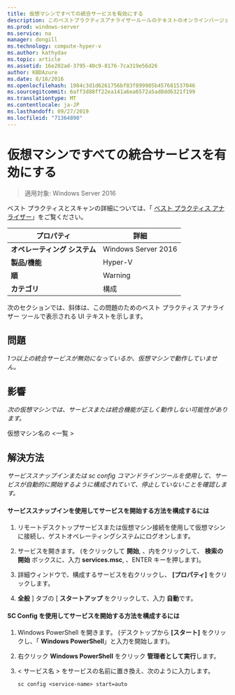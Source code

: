 ```yaml
---
title: 仮想マシンですべての統合サービスを有効にする
description: このベストプラクティスアナライザールールのテキストのオンラインバージョン。
ms.prod: windows-server
ms.service: na
manager: dongill
ms.technology: compute-hyper-v
ms.author: kathydav
ms.topic: article
ms.assetid: 16e202ad-3795-40c9-8176-7ca319e56d26
author: KBDAzure
ms.date: 8/16/2016
ms.openlocfilehash: 1984c3d1d6261756bf83f899985b457681537046
ms.sourcegitcommit: 6aff3d88ff22ea141a6ea6572a5ad8dd6321f199
ms.translationtype: MT
ms.contentlocale: ja-JP
ms.lasthandoff: 09/27/2019
ms.locfileid: "71364890"
---
```

# <a name="enable-all-integration-services-in-virtual-machines"></a>仮想マシンですべての統合サービスを有効にする

>適用対象: Windows Server 2016

ベスト プラクティスとスキャンの詳細については、「 [ベスト プラクティス アナライザー](https://go.microsoft.com/fwlink/?LinkId=122786)」をご覧ください。  
  
|プロパティ|詳細|  
|-|-|  
|**オペレーティング システム**|Windows Server 2016|  
|**製品/機能**|Hyper-V|  
|**順**|Warning|  
|**カテゴリ**|構成|  
  
次のセクションでは、斜体は、この問題のためのベスト プラクティス アナライザー ツールで表示される UI テキストを示します。  
  
## <a name="issue"></a>問題  
  
*1つ以上の統合サービスが無効になっているか、仮想マシンで動作していません。*  
  
## <a name="impact"></a>影響  
  
*次の仮想マシンでは、サービスまたは統合機能が正しく動作しない可能性があります。*  
  
仮想マシン名の \<一覧 >  
  
## <a name="resolution"></a>解決方法  
  
*サービススナップインまたは sc config コマンドラインツールを使用して、サービスが自動的に開始するように構成されていて、停止していないことを確認します。*  
  
#### <a name="to-configure-how-a-service-is-started-using-the-services-snap-in"></a>サービススナップインを使用してサービスを開始する方法を構成するには  
  
1.  リモートデスクトップサービスまたは仮想マシン接続を使用して仮想マシンに接続し、ゲストオペレーティングシステムにログオンします。  
  
2.  サービスを開きます。 (をクリックして **開始**, 、内をクリックして、 **検索の開始** ボックスに、入力 **services.msc**, 、ENTER キーを押します)。  
  
3.  詳細ウィンドウで、構成するサービスを右クリックし、 **[プロパティ]** をクリックします。  
  
4.  **全般** ] タブの [ **スタートアップ** をクリックして、入力 **自動**です。  
  
#### <a name="to-configure-how-a-service-is-started-using-sc-config"></a>SC Config を使用してサービスを開始する方法を構成するには  
  
1.  Windows PowerShell を開きます。 (デスクトップから **[スタート]** をクリックし、「 **Windows PowerShell**」と入力を開始します)。  
  
2.  右クリック **Windows PowerShell**  をクリック **管理者として実行**します。  
  
3.  < サービス名 > をサービスの名前に置き換え、次のように入力します。  
  
    ```  
    sc config <service-name> start=auto  
    ```  
  


